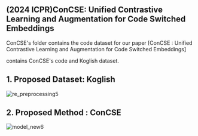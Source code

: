 ## (2024 ICPR)ConCSE: Unified Contrastive Learning and Augmentation for Code Switched Embeddings

ConCSE's folder contains the code dataset for our paper [ConCSE : Unified Contrastive Learning and Augmentation for Code Switched Embeddings]

 contains ConCSE's code and Koglish dataset.

## 1. Proposed Dataset: Koglish
![re_preprocessing5](https://github.com/jjy961228/ConCSE/assets/93771104/1879744c-1d2c-4f60-81dd-8deb2894e91a)

## 2. Proposed Method : ConCSE
![model_new6](https://github.com/jjy961228/ConCSE/assets/93771104/05fc8fb0-353b-4224-a457-2dde9ffac97a)
